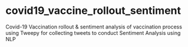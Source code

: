 # covid19_vaccine_rollout_sentiment
Covid-19 Vaccination rollout &amp; sentiment analysis of vaccination process using Tweepy for collecting tweets to conduct Sentiment Analysis using NLP
